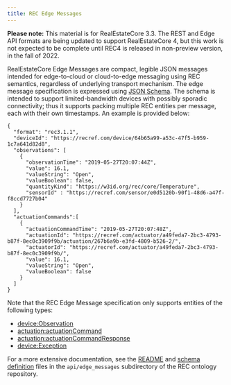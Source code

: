 ```yaml
---
title: REC Edge Messages
---
```


**Please note:** This material is for RealEstateCore 3.3. The REST and Edge API formats are being updated to support RealEstateCore 4, but this work is not expected to be complete until REC4 is released in non-preview version, in the fall of 2022. 

RealEstateCore Edge Messages are compact, legible JSON messages intended for edge-to-cloud or cloud-to-edge messaging using REC semantics, regardless of underlying transport mechanism. The edge message specification is expressed using [JSON Schema](https://json-schema.org/). The schema is intended to support limited-bandwidth devices with possibly sporadic connectivity; thus it supports packing multiple REC entities per message, each with their own timestamps. An example is provided below:

```
{
  "format": "rec3.1.1",
  "deviceId": "https://recref.com/device/64b65a99-a53c-47f5-b959-1c7a641d82d8",
  "observations": [
    {
      "observationTime": "2019-05-27T20:07:44Z",
      "value": 16.1,
      "valueString": "Open",
      "valueBoolean": false,
      "quantityKind": "https://w3id.org/rec/core/Temperature",
      "sensorId" : "https://recref.com/sensor/e0d5120b-90f1-48d6-a47f-f8ccd7727b04"
    }
  ],
  "actuationCommands":[
    {
      "actuationCommandTime": "2019-05-27T20:07:48Z",
      "actuationId": "https://recref.com/actuator/a49feda7-2bc3-4793-b87f-8ec0c3909f9b/actuation/267b6a9b-e3fd-4809-b526-2/",
      "actuatorId": "https://recref.com/actuator/a49feda7-2bc3-4793-b87f-8ec0c3909f9b/",
      "value": 16.1,
      "valueString": "Open",
      "valueBoolean": false
    }
  ]
}
```

Note that the REC Edge Message specification only supports entities of the following types:

* [device:Observation](https://w3id.org/rec/device/Observation)
* [actuation:actuationCommand](https://w3id.org/rec/actuation/ActuationCommand)
* [actuation:actuationCommandResponse](https://w3id.org/rec/actuation/ActuationCommandResponse)
* [device:Exception](https://w3id.org/rec/device/Exception)

For a more extensive documentation, see the [README](https://github.com/RealEstateCore/rec/blob/master/api/edge_messages/README.md) and [schema definition](https://github.com/RealEstateCore/rec/blob/master/api/edge_messages/edge_message.schema.json) files in the `api/edge_messages` subdirectory of the REC ontology repository. 